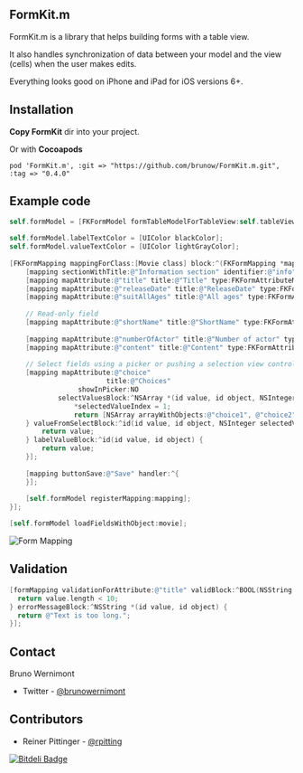 ## FormKit.m

FormKit.m is a library that helps building forms with a table view.

It also handles synchronization of data between your model and the view (cells) when the user makes edits.

Everything looks good on iPhone and iPad for iOS versions 6+.

## Installation

**Copy FormKit** dir into your project.

Or with **Cocoapods**

	pod 'FormKit.m', :git => "https://github.com/brunow/FormKit.m.git", :tag => "0.4.0"

## Example code

```objective-c
self.formModel = [FKFormModel formTableModelForTableView:self.tableView navigationController:self.navigationController];

self.formModel.labelTextColor = [UIColor blackColor];
self.formModel.valueTextColor = [UIColor lightGrayColor];
  
[FKFormMapping mappingForClass:[Movie class] block:^(FKFormMapping *mapping) {
    [mapping sectionWithTitle:@"Information section" identifier:@"info"];
    [mapping mapAttribute:@"title" title:@"Title" type:FKFormAttributeMappingTypeText];
    [mapping mapAttribute:@"releaseDate" title:@"ReleaseDate" type:FKFormAttributeMappingTypeDate];
    [mapping mapAttribute:@"suitAllAges" title:@"All ages" type:FKFormAttributeMappingTypeBoolean];
    
    // Read-only field
    [mapping mapAttribute:@"shortName" title:@"ShortName" type:FKFormAttributeMappingTypeLabel];
    
    [mapping mapAttribute:@"numberOfActor" title:@"Number of actor" type:FKFormAttributeMappingTypeInteger];
    [mapping mapAttribute:@"content" title:@"Content" type:FKFormAttributeMappingTypeBigText];
    
    // Select fields using a picker or pushing a selection view controller
    [mapping mapAttribute:@"choice"
                        title:@"Choices"
                 showInPicker:NO
            selectValuesBlock:^NSArray *(id value, id object, NSInteger *selectedValueIndex){
                *selectedValueIndex = 1;
                return [NSArray arrayWithObjects:@"choice1", @"choice2", nil];
    } valueFromSelectBlock:^id(id value, id object, NSInteger selectedValueIndex) {
        return value;
    } labelValueBlock:^id(id value, id object) {
        return value;
    }];
    
    [mapping buttonSave:@"Save" handler:^{
    }];
    
    [self.formModel registerMapping:mapping];
}];

[self.formModel loadFieldsWithObject:movie];

```

![Form Mapping](https://github.com/brunow/FormKit.m/raw/master/form-mapping.png)

## Validation

```objective-c
[formMapping validationForAttribute:@"title" validBlock:^BOOL(NSString *value, id object) {
  return value.length < 10;
} errorMessageBlock:^NSString *(id value, id object) {
  return @"Text is too long.";
}];
```

## Contact

Bruno Wernimont

- Twitter - [@brunowernimont](http://twitter.com/brunowernimont)

## Contributors

- Reiner Pittinger - [@rpitting](https://twitter.com/rpitting)


[![Bitdeli Badge](https://d2weczhvl823v0.cloudfront.net/brunow/formkit.m/trend.png)](https://bitdeli.com/free "Bitdeli Badge")

